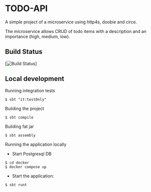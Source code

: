 # TODO-API
A simple project of a microservice using http4s, doobie and circe.

The microservice allows CRUD of todo items with a description and an importance (high, medium, low).

## Build Status
[![Build Status](https://app.travis-ci.com/vpovarna/todo-api.svg?branch=main)]

## Local development

Running integration tests
```
$ sbt "it:testOnly"
```

Building the project
```
$ sbt compile
```

Building fat jar
```
$ sbt assembly
```

Running the application locally
- Start Postgresql DB
```
$ cd docker
$ docker compose up
```

- Start the application:
```
$ sbt runt
```

